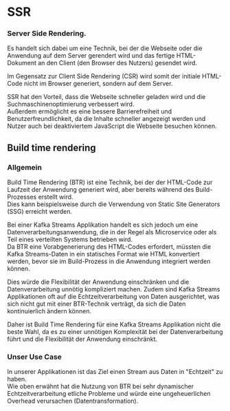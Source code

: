 # SSR

### Server Side Rendering.

Es handelt sich dabei um eine Technik, bei der die Webseite oder die Anwendung auf dem Server gerendert wird und das
fertige HTML-Dokument an den Client (den Browser des Nutzers) gesendet wird.

Im Gegensatz zur Client Side Rendering (CSR) wird somit der initiale HTML-Code nicht im Browser generiert, sondern auf
dem Server.

SSR hat den Vorteil, dass die Webseite schneller geladen wird und die Suchmaschinenoptimierung verbessert wird.  
Außerdem ermöglicht es eine bessere Barrierefreiheit und Benutzerfreundlichkeit, da die Inhalte schneller angezeigt
werden und Nutzer auch bei deaktiviertem JavaScript die Webseite besuchen können.

## Build time rendering

### Allgemein

Build Time Rendering (BTR) ist eine Technik, bei der der HTML-Code zur Laufzeit der Anwendung generiert wird, aber
bereits während des Build-Prozesses erstellt wird.  
Dies kann beispielsweise durch die Verwendung von Static Site Generators (SSG) erreicht werden.

Bei einer Kafka Streams Applikation handelt es sich jedoch um eine Datenverarbeitungsanwendung, die in der Regel als
Microservice oder als Teil eines verteilten Systems betrieben wird.  
Da BTR eine Vorabgenerierung des HTML-Codes erfordert, müssten die Kafka Streams-Daten in ein statisches Format wie HTML
konvertiert werden, bevor sie im Build-Prozess in die Anwendung integriert werden können.

Dies würde die Flexibilität der Anwendung einschränken und die Datenverarbeitung unnötig kompliziert machen.
Zudem sind Kafka Streams Applikationen oft auf die Echtzeitverarbeitung von Daten ausgerichtet, was sich nicht gut mit
einer BTR-Technik verträgt, da sich die Daten kontinuierlich ändern können.

Daher ist Build Time Rendering für eine Kafka Streams Applikation nicht die beste Wahl, da es zu einer unnötigen
Komplexität bei der Datenverarbeitung führt und die Flexibilität der Anwendung einschränkt.

### Unser Use Case

In unserer Applikationen ist das Ziel einen Stream aus Daten in "Echtzeit" zu haben.  
Wie oben erwähnt hat die Nutzung von BTR bei sehr dynamischer Echtzeitverarbeitung etliche Probleme und würde eine
ungeheuerlichen Overhead verursachen (Datentransformation).  
